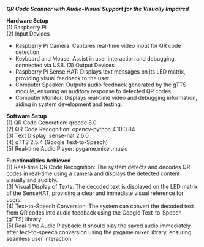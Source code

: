 _**QR Code Scanner with Audio-Visual Support for the Visually Impaired**_

**Hardware Setup**<br />
(1) Raspberry Pi<br />
(2) Input Devices<br />
- Raspberry Pi Camera: Captures real-time video input for QR code detection.
- Keyboard and Mouse: Assist in user interaction and debugging, connected via USB.
(3) Output Devices<br />
- Raspberry Pi Sense HAT: Displays text messages on its LED matrix, providing visual feedback to the user.
- Computer Speaker: Outputs audio feedback generated by the gTTS module, ensuring an auditory response to detected QR codes.
- Computer Monitor: Displays real-time video and debugging information, aiding in system development and testing.

**Software Setup**<br />
(1) QR Code Generation: qrcode 8.0<br />
(2) QR Code Recognition: opencv-python 4.10.0.84<br />
(3) Text Display: sense-hat 2.6.0<br />
(4) gTTS 2.5.4 (Google Text-to-Speech)<br />
(5) Real-time Audio Player: pygame.mixer.music<br />

**Functionalities Achieved**<br />
(1) Real-time QR Code Recognition: The system detects and decodes QR codes in real-time using a camera and displays the detected content visually and audibly.<br />
(3) Visual Display of Texts: The decoded text is displayed on the LED matrix of the SenseHAT, providing a clear and immediate visual reference for users.<br />
(4) Text-to-Speech Conversion: The system can convert the decoded text from QR codes into audio feedback using the Google Text-to-Speech (gTTS) library.<br />
(5) Real-time Audio Playback: It should play the saved audio immediately after text-to-speech conversion using the pygame.mixer library, ensuring seamless user interaction.
